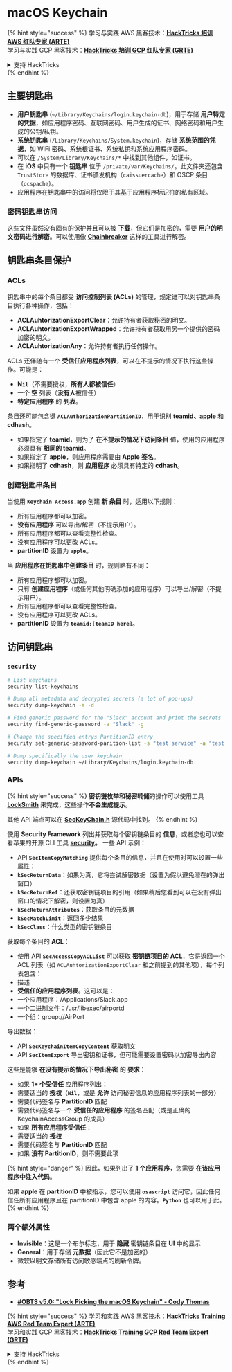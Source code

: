 # macOS Keychain

{% hint style="success" %}
学习与实践 AWS 黑客技术：<img src="../../.gitbook/assets/arte.png" alt="" data-size="line">[**HackTricks 培训 AWS 红队专家 (ARTE)**](https://training.hacktricks.xyz/courses/arte)<img src="../../.gitbook/assets/arte.png" alt="" data-size="line">\
学习与实践 GCP 黑客技术：<img src="../../.gitbook/assets/grte.png" alt="" data-size="line">[**HackTricks 培训 GCP 红队专家 (GRTE)**<img src="../../.gitbook/assets/grte.png" alt="" data-size="line">](https://training.hacktricks.xyz/courses/grte)

<details>

<summary>支持 HackTricks</summary>

* 查看 [**订阅计划**](https://github.com/sponsors/carlospolop)!
* **加入** 💬 [**Discord 群组**](https://discord.gg/hRep4RUj7f) 或 [**Telegram 群组**](https://t.me/peass) 或 **在** **Twitter** 🐦 **上关注我们** [**@hacktricks\_live**](https://twitter.com/hacktricks\_live)**.**
* **通过向** [**HackTricks**](https://github.com/carlospolop/hacktricks) 和 [**HackTricks Cloud**](https://github.com/carlospolop/hacktricks-cloud) GitHub 仓库提交 PR 分享黑客技巧。

</details>
{% endhint %}

## 主要钥匙串

* **用户钥匙串** (`~/Library/Keychains/login.keychain-db`)，用于存储 **用户特定的凭据**，如应用程序密码、互联网密码、用户生成的证书、网络密码和用户生成的公钥/私钥。
* **系统钥匙串** (`/Library/Keychains/System.keychain`)，存储 **系统范围的凭据**，如 WiFi 密码、系统根证书、系统私钥和系统应用程序密码。
* 可以在 `/System/Library/Keychains/*` 中找到其他组件，如证书。
* 在 **iOS** 中只有一个 **钥匙串** 位于 `/private/var/Keychains/`。此文件夹还包含 `TrustStore` 的数据库、证书颁发机构（`caissuercache`）和 OSCP 条目（`ocspache`）。
* 应用程序在钥匙串中的访问将仅限于其基于应用程序标识符的私有区域。

### 密码钥匙串访问

这些文件虽然没有固有的保护并且可以被 **下载**，但它们是加密的，需要 **用户的明文密码进行解密**。可以使用像 [**Chainbreaker**](https://github.com/n0fate/chainbreaker) 这样的工具进行解密。

## 钥匙串条目保护

### ACLs

钥匙串中的每个条目都受 **访问控制列表 (ACLs)** 的管理，规定谁可以对钥匙串条目执行各种操作，包括：

* **ACLAuhtorizationExportClear**：允许持有者获取秘密的明文。
* **ACLAuhtorizationExportWrapped**：允许持有者获取用另一个提供的密码加密的明文。
* **ACLAuhtorizationAny**：允许持有者执行任何操作。

ACLs 还伴随有一个 **受信任应用程序列表**，可以在不提示的情况下执行这些操作。可能是：

* **N`il`**（不需要授权，**所有人都被信任**）
* 一个 **空** 列表（**没有人**被信任）
* **特定应用程序** 的 **列表**。

条目还可能包含键 **`ACLAuthorizationPartitionID`**，用于识别 **teamid、apple** 和 **cdhash**。

* 如果指定了 **teamid**，则为了 **在不提示的情况下访问条目** 值，使用的应用程序必须具有 **相同的 teamid**。
* 如果指定了 **apple**，则应用程序需要由 **Apple** **签名**。
* 如果指明了 **cdhash**，则 **应用程序** 必须具有特定的 **cdhash**。

### 创建钥匙串条目

当使用 **`Keychain Access.app`** 创建 **新** **条目** 时，适用以下规则：

* 所有应用程序都可以加密。
* **没有应用程序** 可以导出/解密（不提示用户）。
* 所有应用程序都可以查看完整性检查。
* 没有应用程序可以更改 ACLs。
* **partitionID** 设置为 **`apple`**。

当 **应用程序在钥匙串中创建条目** 时，规则略有不同：

* 所有应用程序都可以加密。
* 只有 **创建应用程序**（或任何其他明确添加的应用程序）可以导出/解密（不提示用户）。
* 所有应用程序都可以查看完整性检查。
* 没有应用程序可以更改 ACLs。
* **partitionID** 设置为 **`teamid:[teamID here]`**。

## 访问钥匙串

### `security`
```bash
# List keychains
security list-keychains

# Dump all metadata and decrypted secrets (a lot of pop-ups)
security dump-keychain -a -d

# Find generic password for the "Slack" account and print the secrets
security find-generic-password -a "Slack" -g

# Change the specified entrys PartitionID entry
security set-generic-password-parition-list -s "test service" -a "test acount" -S

# Dump specifically the user keychain
security dump-keychain ~/Library/Keychains/login.keychain-db
```
### APIs

{% hint style="success" %}
**密钥链枚举和秘密转储**的操作可以使用工具 [**LockSmith**](https://github.com/its-a-feature/LockSmith) 来完成，这些操作**不会生成提示**。

其他 API 端点可以在 [**SecKeyChain.h**](https://opensource.apple.com/source/libsecurity\_keychain/libsecurity\_keychain-55017/lib/SecKeychain.h.auto.html) 源代码中找到。
{% endhint %}

使用 **Security Framework** 列出并获取每个密钥链条目的 **信息**，或者您也可以查看苹果的开源 CLI 工具 [**security**](https://opensource.apple.com/source/Security/Security-59306.61.1/SecurityTool/macOS/security.c.auto.html)**。** 一些 API 示例：

* API **`SecItemCopyMatching`** 提供每个条目的信息，并且在使用时可以设置一些属性：
* **`kSecReturnData`**：如果为真，它将尝试解密数据（设置为假以避免潜在的弹出窗口）
* **`kSecReturnRef`**：还获取密钥链项目的引用（如果稍后您看到可以在没有弹出窗口的情况下解密，则设置为真）
* **`kSecReturnAttributes`**：获取条目的元数据
* **`kSecMatchLimit`**：返回多少结果
* **`kSecClass`**：什么类型的密钥链条目

获取每个条目的 **ACL**：

* 使用 API **`SecAccessCopyACLList`** 可以获取 **密钥链项目的 ACL**，它将返回一个 ACL 列表（如 `ACLAuhtorizationExportClear` 和之前提到的其他项），每个列表包含：
* 描述
* **受信任的应用程序列表**。这可以是：
* 一个应用程序：/Applications/Slack.app
* 一个二进制文件：/usr/libexec/airportd
* 一个组：group://AirPort

导出数据：

* API **`SecKeychainItemCopyContent`** 获取明文
* API **`SecItemExport`** 导出密钥和证书，但可能需要设置密码以加密导出内容

这些是能够 **在没有提示的情况下导出秘密** 的 **要求**：

* 如果 **1+ 个受信任** 应用程序列出：
* 需要适当的 **授权**（**`Nil`**，或是 **允许** 访问秘密信息的应用程序列表的一部分）
* 需要代码签名与 **PartitionID** 匹配
* 需要代码签名与一个 **受信任的应用程序** 的签名匹配（或是正确的 KeychainAccessGroup 的成员）
* 如果 **所有应用程序受信任**：
* 需要适当的 **授权**
* 需要代码签名与 **PartitionID** 匹配
* 如果 **没有 PartitionID**，则不需要此项

{% hint style="danger" %}
因此，如果列出了 **1 个应用程序**，您需要 **在该应用程序中注入代码**。

如果 **apple** 在 **partitionID** 中被指示，您可以使用 **`osascript`** 访问它，因此任何信任所有应用程序且在 partitionID 中包含 apple 的内容。**`Python`** 也可以用于此。
{% endhint %}

### 两个额外属性

* **Invisible**：这是一个布尔标志，用于 **隐藏** 密钥链条目在 **UI** 中的显示
* **General**：用于存储 **元数据**（因此它不是加密的）
* 微软以明文存储所有访问敏感端点的刷新令牌。

## 参考

* [**#OBTS v5.0: "Lock Picking the macOS Keychain" - Cody Thomas**](https://www.youtube.com/watch?v=jKE1ZW33JpY)

{% hint style="success" %}
学习和实践 AWS 黑客技术：<img src="../../.gitbook/assets/arte.png" alt="" data-size="line">[**HackTricks Training AWS Red Team Expert (ARTE)**](https://training.hacktricks.xyz/courses/arte)<img src="../../.gitbook/assets/arte.png" alt="" data-size="line">\
学习和实践 GCP 黑客技术：<img src="../../.gitbook/assets/grte.png" alt="" data-size="line">[**HackTricks Training GCP Red Team Expert (GRTE)**<img src="../../.gitbook/assets/grte.png" alt="" data-size="line">](https://training.hacktricks.xyz/courses/grte)

<details>

<summary>支持 HackTricks</summary>

* 查看 [**订阅计划**](https://github.com/sponsors/carlospolop)!
* **加入** 💬 [**Discord 群组**](https://discord.gg/hRep4RUj7f) 或 [**电报群组**](https://t.me/peass) 或 **关注** 我们的 **Twitter** 🐦 [**@hacktricks\_live**](https://twitter.com/hacktricks\_live)**.**
* **通过向** [**HackTricks**](https://github.com/carlospolop/hacktricks) 和 [**HackTricks Cloud**](https://github.com/carlospolop/hacktricks-cloud) github 仓库提交 PR 来分享黑客技巧。

</details>
{% endhint %}
